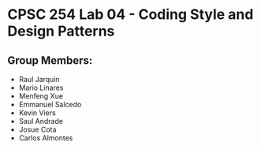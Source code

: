 # CPSC 254 Lab 04 - Coding Style and Design Patterns

## Group Members: 
* Raul Jarquin
* Mario Linares
* Menfeng Xue
* Emmanuel Salcedo
* Kevin Viers
* Saul Andrade
* Josue Cota
* Carlos Almontes




